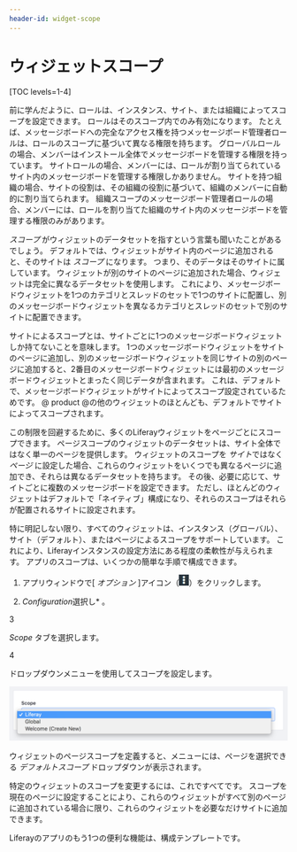 ```yaml
---
header-id: widget-scope
---
```


# ウィジェットスコープ

[TOC levels=1-4]

前に学んだように、ロールは、インスタンス、サイト、または組織によってスコープを設定できます。 ロールはそのスコープ内でのみ有効になります。 たとえば、メッセージボードへの完全なアクセス権を持つメッセージボード管理者ロールは、ロールのスコープに基づいて異なる権限を持ちます。 グローバルロールの場合、メンバーはインストール全体でメッセージボードを管理する権限を持っています。 サイトロールの場合、メンバーには、ロールが割り当てられているサイト内のメッセージボードを管理する権限しかありません。 サイトを持つ組織の場合、サイトの役割は、その組織の役割に基づいて、組織のメンバーに自動的に割り当てられます。 組織スコープのメッセージボード管理者ロールの場合、メンバーには、ロールを割り当てた組織のサイト内のメッセージボードを管理する権限のみがあります。

*スコープ* がウィジェットのデータセットを指すという言葉も聞いたことがあるでしょう。 デフォルトでは、ウィジェットがサイト内のページに追加されると、そのサイトは *スコープ* になります。 つまり、そのデータはそのサイトに属しています。 ウィジェットが別のサイトのページに追加された場合、ウィジェットは完全に異なるデータセットを使用します。 これにより、メッセージボードウィジェットを1つのカテゴリとスレッドのセットで1つのサイトに配置し、別のメッセージボードウィジェットを異なるカテゴリとスレッドのセットで別のサイトに配置できます。

サイトによるスコープとは、サイトごとに1つのメッセージボードウィジェットしか持てないことを意味します。 1つのメッセージボードウィジェットをサイトのページに追加し、別のメッセージボードウィジェットを同じサイトの別のページに追加すると、2番目のメッセージボードウィジェットには最初のメッセージボードウィジェットとまったく同じデータが含まれます。 これは、デフォルトで、メッセージボードウィジェットがサイトによってスコープ設定されているためです。 @ product @の他のウィジェットのほとんども、デフォルトでサイトによってスコープされます。

この制限を回避するために、多くのLiferayウィジェットをページごとにスコープできます。 ページスコープのウィジェットのデータセットは、サイト全体ではなく単一のページを提供します。 ウィジェットのスコープを *サイト*ではなく *ページ* に設定した場合、これらのウィジェットをいくつでも異なるページに追加でき、それらは異なるデータセットを持ちます。 その後、必要に応じて、サイトごとに複数のメッセージボードを設定できます。 ただし、ほとんどのウィジェットはデフォルトで「ネイティブ」構成になり、それらのスコープはそれらが配置されるサイトに設定されます。

特に明記しない限り、すべてのウィジェットは、インスタンス（グローバル）、サイト（デフォルト）、またはページによるスコープをサポートしています。 これにより、Liferayインスタンスの設定方法にある程度の柔軟性が与えられます。 アプリのスコープは、いくつかの簡単な手順で構成できます。

1.  アプリウィンドウで[ *オプション* ]アイコン（![Options](../../../images/icon-options.png)）をクリックします。

2.  *Configuration*選択し* 。</p></li>

3

*Scope* タブを選択します。

4

ドロップダウンメニューを使用してスコープを設定します。</ol>

![図1：アプリケーションのスコープを変更するには、[構成]メニューに移動します。](../../../images/changing-widget-scope.png)

ウィジェットのページスコープを定義すると、メニューには、ページを選択できる *デフォルトスコープ* ドロップダウンが表示されます。

特定のウィジェットのスコープを変更するには、これですべてです。 スコープを現在のページに設定することにより、これらのウィジェットがすべて別のページに追加されている場合に限り、これらのウィジェットを必要なだけサイトに追加できます。

Liferayのアプリのもう1つの便利な機能は、構成テンプレートです。
